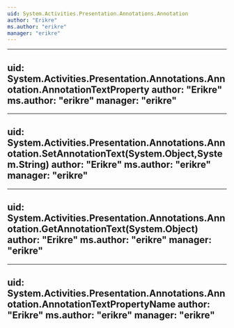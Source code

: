 ```yaml
---
uid: System.Activities.Presentation.Annotations.Annotation
author: "Erikre"
ms.author: "erikre"
manager: "erikre"
---
```


---
uid: System.Activities.Presentation.Annotations.Annotation.AnnotationTextProperty
author: "Erikre"
ms.author: "erikre"
manager: "erikre"
---

---
uid: System.Activities.Presentation.Annotations.Annotation.SetAnnotationText(System.Object,System.String)
author: "Erikre"
ms.author: "erikre"
manager: "erikre"
---

---
uid: System.Activities.Presentation.Annotations.Annotation.GetAnnotationText(System.Object)
author: "Erikre"
ms.author: "erikre"
manager: "erikre"
---

---
uid: System.Activities.Presentation.Annotations.Annotation.AnnotationTextPropertyName
author: "Erikre"
ms.author: "erikre"
manager: "erikre"
---
